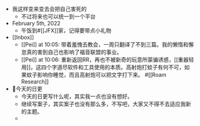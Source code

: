 - 我这样变来变去会把自己害死的
    - 不过将来也可以统一到一个平台
- February 5th, 2022 
    - 午饭到#[[JFX]]家，记得要带点小礼物 
- [[Inbox]]
    - [[Pei]] at 10:05: 带着羞愧去教会，一周只翻译了不到三篇。我的懒惰和懈怠真的害到自己也影响了福音联盟的事业。
    - [[Pei]] at 10:06: 重新返回RR，再也不被新奇的玩意所蒙骗诱惑，[[重器轻用]]，这四个字道尽软件和工具使用的本质。高射炮打蚊子有何不可，如果蚊子影响你睡觉，而且高射炮可以把文字打下来。 #[[Roam Research]]
- 今天的日更
    - 今天的日更写什么呢，其实我一点也没有想好。
    - 继续写案子，其实案子也没有那么多，不写吧，大家又不得不去适应我新的主题。
    - 
